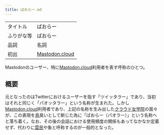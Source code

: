 ```yaml
---
title: ぱおらー.md
---
```

<div>

|            |                                                    |
|------------|----------------------------------------------------|
| タイトル   | ぱおらー                                           |
| ふりがな等 | ぱおらー                                           |
| 品詞       | 名詞                                               |
| 初出       | [Mastodon.cloud](/Mastodon.cloud "Mastodon.cloud") |

  
Mastodonのユーザー、特に[Mastodon.cloud](/Mastodon.cloud "Mastodon.cloud")利用者を表す呼称のひとつ。

## 概要

元となったのはTwitterにおけるユーザーを指す「ツイッタラー」であり、当初はそれと同じく「パオッタラー」という名称が生まれた。しかし[Mastodon.cloud](/Mastodon.cloud "Mastodon.cloud")利用者であり、上記の名称を生み出した[クラウド女学院](/%E3%82%AF%E3%83%A9%E3%82%A6%E3%83%89%E5%A5%B3%E5%AD%A6%E9%99%A2 "クラウド女学院")の面々が、この表現を[鳥](/%E9%B3%A5 "鳥")臭いとして断じた為に「ぱおらー（パオラー）」という名称へと落ち着く。なお、その後の会話における使用頻度の関係もあってなかなか定着せず、代わりに[雲民](/%E9%9B%B2%E6%B0%91 "雲民")や象と呼称するのが一般的となった。

</div>
